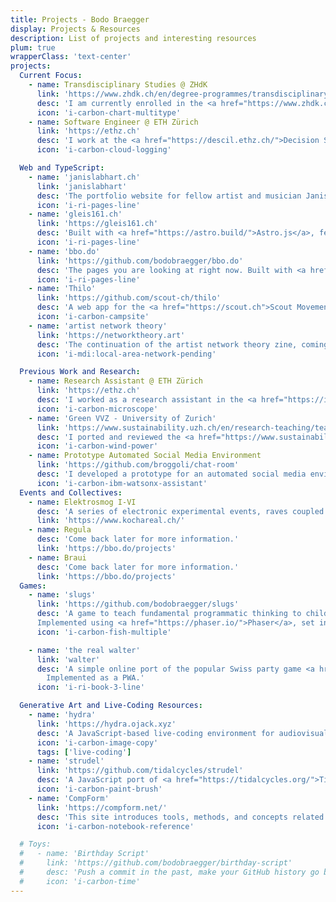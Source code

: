 ```yaml
---
title: Projects - Bodo Braegger
display: Projects & Resources
description: List of projects and interesting resources
plum: true
wrapperClass: 'text-center'
projects:
  Current Focus:
    - name: Transdisciplinary Studies @ ZHdK
      link: 'https://www.zhdk.ch/en/degree-programmes/transdisciplinarystudies'
      desc: 'I am currently enrolled in the <a href="https://www.zhdk.ch/en/degree-programmes/transdisciplinarystudies">Transdisciplinary Studies</a> program at <a href="https://www.zhdk.ch/en">ZHdK</a>, where I am exploring the intersection of music, visual art, technology, and science.'
      icon: 'i-carbon-chart-multitype'
    - name: Software Engineer @ ETH Zürich
      link: 'https://ethz.ch'
      desc: 'I work at the <a href="https://descil.ethz.ch/">Decision Science Laboratory</a>, where I maintain the existing lab infrastructure and develop new tools for behavioral research, mainly using Python and C#. I also containerize the tech stack and migrate it to an in-house Kubernetes cluster.'
      icon: 'i-carbon-cloud-logging'

  Web and TypeScript:
    - name: 'janislabhart.ch'
      link: 'janislabhart'
      desc: 'The portfolio website for fellow artist and musician Janis labhart, based on a design by Lara Koller. Built with <a href="https://astro.build/">Astro.js</a>. The code can be found <a href="https://github.com/bodobraegger/janislabhart">here</a>.'
      icon: 'i-ri-pages-line'
    - name: 'gleis161.ch'
      link: 'https://gleis161.ch'
      desc: 'Built with <a href="https://astro.build/">Astro.js</a>, featuring an encrypted content system for anonymous administration. It was built to raise money for organizations in Gaza. Find the source <a href="https://github.com/gleis161/home">here</a>.'
      icon: 'i-ri-pages-line'
    - name: 'bbo.do'
      link: 'https://github.com/bodobraegger/bbo.do'
      desc: 'The pages you are looking at right now. Built with <a href="https://vuejs.org/">Vue.js</a> and <a href="https://unocss.dev/">Uno.css</a>.'
      icon: 'i-ri-pages-line'
    - name: 'Thilo'
      link: 'https://github.com/scout-ch/thilo'
      desc: 'A web app for the <a href="https://scout.ch">Scout Movement</a> in Switzerland. Built with <a href="https://reactjs.org/">React</a> and <a href="https://primer.style/">Primer</a>. Implemented as a Progressive Web App, installable on mobile devices and available offline.'
      icon: 'i-carbon-campsite'
    - name: 'artist network theory'
      link: 'https://networktheory.art'
      desc: 'The continuation of the artist network theory zine, coming soon. Code is available on <a href="https://github.com/bodobraegger/artist-network-theory">GitHub</a>.'
      icon: 'i-mdi:local-area-network-pending'

  Previous Work and Research:
    - name: Research Assistant @ ETH Zürich
      link: 'https://ethz.ch'
      desc: 'I worked as a research assistant in the <a href="https://ip.ethz.ch/">Intellectual Property Group</a> of <a href="https://ethz.ch">ETH Zürich</a> for five years, next to my studies. I mainly engineered behavioral research software, building on Python, Django, and oTree, used in laboratories and online experiments that I also supervised at times, assisting on several papers and research projects at the <a href="https://gess.ethz.ch/en.html">ETH Department of Humanities, Social and Political Sciences</a>.'
      icon: 'i-carbon-microscope'
    - name: 'Green VVZ - University of Zurich'
      link: 'https://www.sustainability.uzh.ch/en/research-teaching/teaching/Green-VVZ.html'
      desc: 'I ported and reviewed the <a href="https://www.sustainability.uzh.ch/en/research-teaching/teaching/Green-VVZ.html">Green VVZ</a> tool, which allows admins to create and display collection of courses at UZH with a focus on sustainability. The project was done for the <a href="https://www.ifi.uzh.ch/en/isr.html">Informatics and Sustainability Research</a> group.'
      icon: 'i-carbon-wind-power'
    - name: Prototype Automated Social Media Environment
      link: 'https://github.com/broggoli/chat-room'
      desc: 'I developed a prototype for an automated social media environment for researching chat moderation for the <a href="https://www.ipz.uzh.ch/en.html">UZH Department of Political Science</a>.'
      icon: 'i-carbon-ibm-watsonx-assistant'
  Events and Collectives:
    - name: Elektrosmog I-VI
      desc: 'A series of electronic experimental events, raves coupled with lan-parties hosted in squats and off spaces in Zurich. Notably the <a href="https://www.kochareal.ch/">Koch Areal</a>.'
      link: 'https://www.kochareal.ch/'
    - name: Regula
      desc: 'Come back later for more information.'
      link: 'https://bbo.do/projects'
    - name: Braui
      desc: 'Come back later for more information.'
      link: 'https://bbo.do/projects'
  Games:
    - name: 'slugs'
      link: 'https://github.com/bodobraegger/slugs'
      desc: 'A game to teach fundamental programmatic thinking to children, used in studies at <a href="https://ethz.ch">ETH Zürich</a>.
      Implemented using <a href="https://phaser.io/">Phaser</a>, set in a semi-procedurally generated world, with mouse and text controls, emulating terminal usage.'
      icon: 'i-carbon-fish-multiple'

    - name: 'the real walter'
      link: 'walter'
      desc: 'A simple online port of the popular Swiss party game <a href="https://urs.fatamorgana.ch/wahre.html">Der wahre Walter</a>.
        Implemented as a PWA.'
      icon: 'i-ri-book-3-line'

  Generative Art and Live-Coding Resources:
    - name: 'hydra'
      link: 'https://hydra.ojack.xyz'
      desc: 'A JavaScript-based live-coding environment for audiovisuals, simulating analog video synthesis. Created by <a href="https://ojack.xyz">Olivia Jack</a>.'
      icon: 'i-carbon-image-copy'
      tags: ['live-coding']
    - name: 'strudel'
      link: 'https://github.com/tidalcycles/strudel'
      desc: 'A JavaScript port of <a href="https://tidalcycles.org/">Tidal Cycles</a>, a live-coding environment for music.'
      icon: 'i-carbon-paint-brush'
    - name: 'CompForm'
      link: 'https://compform.net/'
      desc: 'This site introduces tools, methods, and concepts related to creating computational form. It discusses computational form in many mediums.'
      icon: 'i-carbon-notebook-reference'

  # Toys:
  #   - name: 'Birthday Script'
  #     link: 'https://github.com/bodobraegger/birthday-script'
  #     desc: 'Push a commit in the past, make your GitHub history go back to your birthday.'
  #     icon: 'i-carbon-time'
---
```


<!-- @layout-full-width -->

<ListProjects :projects="frontmatter.projects" />
